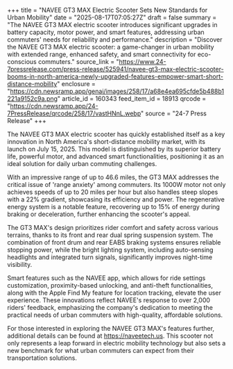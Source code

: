 +++
title = "NAVEE GT3 MAX Electric Scooter Sets New Standards for Urban Mobility"
date = "2025-08-17T07:05:27Z"
draft = false
summary = "The NAVEE GT3 MAX electric scooter introduces significant upgrades in battery capacity, motor power, and smart features, addressing urban commuters' needs for reliability and performance."
description = "Discover the NAVEE GT3 MAX electric scooter: a game-changer in urban mobility with extended range, enhanced safety, and smart connectivity for eco-conscious commuters."
source_link = "https://www.24-7pressrelease.com/press-release/525941/navee-gt3-max-electric-scooter-booms-in-north-america-newly-upgraded-features-empower-smart-short-distance-mobility"
enclosure = "https://cdn.newsramp.app/genai/images/258/17/a68e4ea695cfde5b488b1221a9152c9a.png"
article_id = 160343
feed_item_id = 18913
qrcode = "https://cdn.newsramp.app/24-7PressRelease/qrcode/258/17/vastHNnL.webp"
source = "24-7 Press Release"
+++

<p>The NAVEE GT3 MAX electric scooter has quickly established itself as a key innovation in North America's short-distance mobility market, with its launch on July 15, 2025. This model is distinguished by its superior battery life, powerful motor, and advanced smart functionalities, positioning it as an ideal solution for daily urban commuting challenges.</p><p>With an impressive range of up to 46.6 miles, the GT3 MAX addresses the critical issue of 'range anxiety' among commuters. Its 1000W motor not only achieves speeds of up to 20 miles per hour but also handles steep slopes with a 22% gradient, showcasing its efficiency and power. The regenerative energy system is a notable feature, recovering up to 15% of energy during braking or deceleration, further enhancing the scooter's appeal.</p><p>The GT3 MAX's design prioritizes rider comfort and safety across various terrains, thanks to its front and rear dual spring suspension system. The combination of front drum and rear EABS braking systems ensures reliable stopping power, while the bright lighting system, including auto-sensing headlights and integrated turn signals, significantly improves night-time visibility.</p><p>Smart features such as the NAVEE app, which allows for ride settings customization, proximity-based unlocking, and anti-theft functionalities, along with the Apple Find My feature for location tracking, elevate the user experience. These innovations reflect NAVEE's response to over 2,000 riders' feedback, emphasizing the company's dedication to meeting the practical needs of urban commuters with high-quality, affordable solutions.</p><p>For those interested in exploring the NAVEE GT3 MAX's features further, additional details can be found at <a href='https://naveetech.us' rel='nofollow' target='_blank'>https://naveetech.us</a>. This scooter not only represents a leap forward in electric mobility technology but also sets a new benchmark for what urban commuters can expect from their transportation solutions.</p>